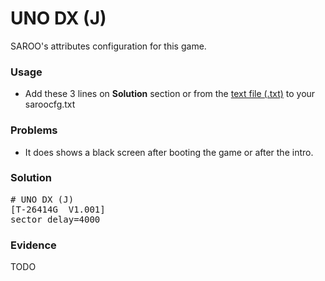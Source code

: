 # UNO DX (J)

SAROO's attributes configuration for this game.

### Usage

- Add these 3 lines on **Solution** section or from the [text file (.txt)](./config.txt) to your saroocfg.txt

### Problems

- It does shows a black screen after booting the game or after the intro.

### Solution

<pre># UNO DX (J)
[T-26414G  V1.001]
sector_delay=4000</pre>

### Evidence

TODO
